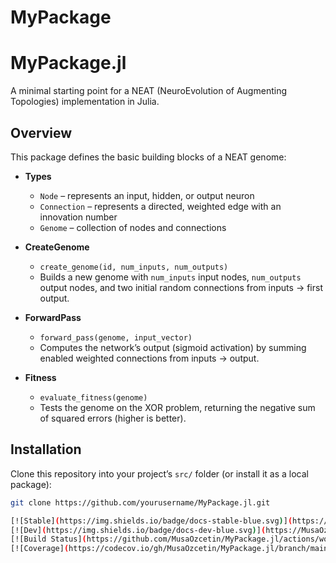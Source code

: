 # MyPackage

# MyPackage.jl

A minimal starting point for a NEAT (NeuroEvolution of Augmenting Topologies) implementation in Julia.

## Overview

This package defines the basic building blocks of a NEAT genome:

- **Types**  
  - `Node` – represents an input, hidden, or output neuron  
  - `Connection` – represents a directed, weighted edge with an innovation number  
  - `Genome` – collection of nodes and connections  

- **CreateGenome**  
  - `create_genome(id, num_inputs, num_outputs)`  
  - Builds a new genome with `num_inputs` input nodes, `num_outputs` output nodes, and two initial random connections from inputs → first output.

- **ForwardPass**  
  - `forward_pass(genome, input_vector)`  
  - Computes the network’s output (sigmoid activation) by summing enabled weighted connections from inputs → output.

- **Fitness**  
  - `evaluate_fitness(genome)`  
  - Tests the genome on the XOR problem, returning the negative sum of squared errors (higher is better).

## Installation

Clone this repository into your project’s `src/` folder (or install it as a local package):

```bash
git clone https://github.com/yourusername/MyPackage.jl.git

[![Stable](https://img.shields.io/badge/docs-stable-blue.svg)](https://MusaOzcetin.github.io/MyPackage.jl/stable/)
[![Dev](https://img.shields.io/badge/docs-dev-blue.svg)](https://MusaOzcetin.github.io/MyPackage.jl/dev/)
[![Build Status](https://github.com/MusaOzcetin/MyPackage.jl/actions/workflows/CI.yml/badge.svg?branch=main)](https://github.com/MusaOzcetin/MyPackage.jl/actions/workflows/CI.yml?query=branch%3Amain)
[![Coverage](https://codecov.io/gh/MusaOzcetin/MyPackage.jl/branch/main/graph/badge.svg)](https://codecov.io/gh/MusaOzcetin/MyPackage.jl)
